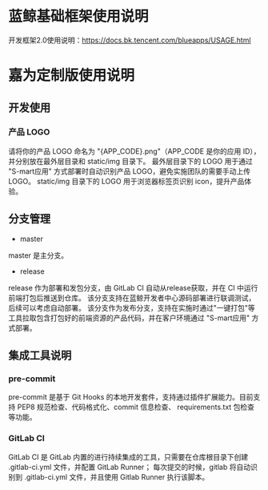 # 蓝鲸基础框架使用说明

开发框架2.0使用说明：https://docs.bk.tencent.com/blueapps/USAGE.html


# 嘉为定制版使用说明

## 开发使用

### 产品 LOGO

请将你的产品 LOGO 命名为 "{APP_CODE}.png"（APP_CODE 是你的应用 ID），并分别放在最外层目录和 static/img 目录下。
最外层目录下的 LOGO 用于通过 "S-mart应用" 方式部署时自动识别产品 LOGO，避免实施团队的需要手动上传 LOGO。
static/img 目录下的 LOGO 用于浏览器标签页识别 icon，提升产品体验。

## 分支管理

- master

master 是主分支。

- release

release 作为部署和发包分支，由 GitLab CI 自动从release获取，并在 CI 中运行前端打包后推送到仓库。
该分支支持在蓝鲸开发者中心源码部署进行联调测试，后续可以考虑自动部署。
该分支作为发布分支，支持在实施时通过"一键打包"等工具拉取包含打包好的前端资源的产品代码，并在客户环境通过 "S-mart应用" 方式部署。

## 集成工具说明

### pre-commit

pre-commit 是基于 Git Hooks 的本地开发套件，支持通过插件扩展能力。目前支持 PEP8 规范检查、代码格式化、commit 信息检查、
requirements.txt 包检查等功能。

### GitLab CI

GitLab CI 是 GitLab 内置的进行持续集成的工具，只需要在仓库根目录下创建 .gitlab-ci.yml 文件，并配置 GitLab Runner；
每次提交的时候，gitlab 将自动识别到 .gitlab-ci.yml 文件，并且使用 Gitlab Runner 执行该脚本。
